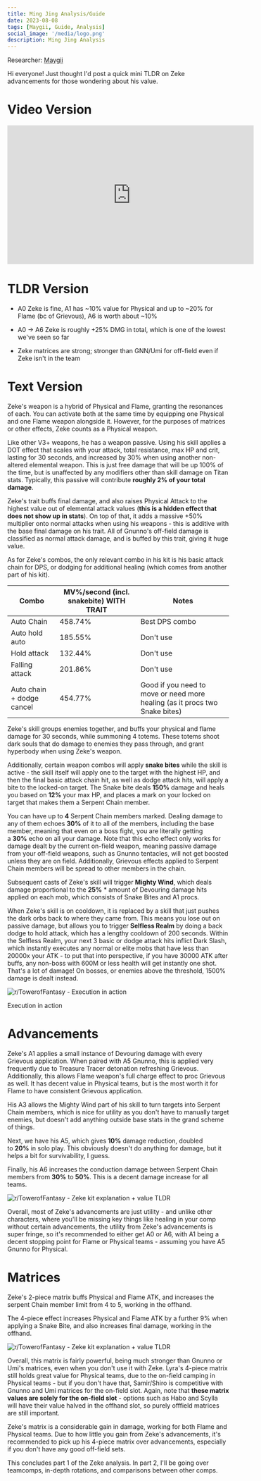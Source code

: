 ```yaml
---
title: Ming Jing Analysis/Guide
date: 2023-08-08
tags: [Maygii, Guide, Analysis]
social_image: '/media/logo.png'
description: Ming Jing Analysis 
---
```

Researcher: [Maygii](https://maygi.carrd.co/)

Hi everyone! Just thought I'd post a quick mini TLDR on Zeke advancements for those wondering about his value.

Video Version
=============
<iframe width="560" height="315" src="https://www.youtube.com/embed/gofAmx3N_pM" title="YouTube video player" frameborder="0" allow="accelerometer; autoplay; clipboard-write; encrypted-media; gyroscope; picture-in-picture; web-share" allowfullscreen></iframe>

TLDR Version
============

- A0 Zeke is fine, A1 has ~10% value for Physical and up to ~20% for Flame (bc of Grievous), A6 is worth about ~10%

- A0 -> A6 Zeke is roughly +25% DMG in total, which is one of the lowest we've seen so far

- Zeke matrices are strong; stronger than GNN/Umi for off-field even if Zeke isn't in the team

Text Version
============

Zeke's weapon is a hybrid of Physical and Flame, granting the resonances of each. You can activate both at the same time by equipping one Physical and one Flame weapon alongside it. However, for the purposes of matrices or other effects, Zeke counts as a Physical weapon.

Like other V3+ weapons, he has a weapon passive. Using his skill applies a DOT effect that scales with your attack, total resistance, max HP and crit, lasting for 30 seconds, and increased by 30% when using another non-altered elemental weapon. This is just free damage that will be up 100% of the time, but is unaffected by any modifiers other than skill damage on Titan stats. Typically, this passive will contribute **roughly 2% of your total damage**.

Zeke's trait buffs final damage, and also raises Physical Attack to the highest value out of elemental attack values (**this is a hidden effect that does not show up in stats**). On top of that, it adds a massive +50% multiplier onto normal attacks when using his weapons - this is additive with the base final damage on his trait. All of Gnunno's off-field damage is classified as normal attack damage, and is buffed by this trait, giving it huge value.

As for Zeke's combos, the only relevant combo in his kit is his basic attack chain for DPS, or dodging for additional healing (which comes from another part of his kit).



| Combo | MV%/second (incl. snakebite) WITH TRAIT | Notes |
| --- | --- | --- |
| Auto Chain | 458.74% | Best DPS combo |
| Auto hold auto | 185.55% | Don't use |
| Hold attack | 132.44% | Don't use |
| Falling attack | 201.86% | Don't use |
| Auto chain + dodge cancel | 454.77% | Good if you need to move or need more healing (as it procs two Snake bites) |

Zeke's skill groups enemies together, and buffs your physical and flame damage for 30 seconds, while summoning 4 totems. These totems shoot dark souls that do damage to enemies they pass through, and grant hyperbody when using Zeke's weapon.

Additionally, certain weapon combos will apply **snake bites** while the skill is active - the skill itself will apply one to the target with the highest HP, and then the final basic attack chain hit, as well as dodge attack hits, will apply a bite to the locked-on target. The Snake bite deals **150%** damage and heals you based on **12%** your max HP, and places a mark on your locked on target that makes them a Serpent Chain member.

You can have up to **4** Serpent Chain members marked. Dealing damage to any of them echoes **30%** of it to all of the members, including the base member, meaning that even on a boss fight, you are literally getting a **30%** echo on all your damage. Note that this echo effect only works for damage dealt by the current on-field weapon, meaning passive damage from your off-field weapons, such as Gnunno tentacles, will not get boosted unless they are on field. Additionally, Grievous effects applied to Serpent Chain members will be spread to other members in the chain.

Subsequent casts of Zeke's skill will trigger **Mighty Wind**, which deals damage proportional to the **25%** * amount of Devouring damage hits applied on each mob, which consists of Snake Bites and A1 procs.

When Zeke's skill is on cooldown, it is replaced by a skill that just pushes the dark orbs back to where they came from. This means you lose out on passive damage, but allows you to trigger **Selfless Realm** by doing a back dodge to hold attack, which has a lengthy cooldown of 200 seconds. Within the Selfless Realm, your next 3 basic or dodge attack hits inflict Dark Slash, which instantly executes any normal or elite mobs that have less than 20000x your ATK - to put that into perspective, if you have 30000 ATK after buffs, any non-boss with 600M or less health will get instantly one shot. That's a lot of damage! On bosses, or enemies above the threshold, 1500% damage is dealt instead.



![r/TowerofFantasy - Execution in action](https://preview.redd.it/zeke-kit-explanation-value-tldr-v0-n1sup8tpxxgb1.png?width=845&format=png&auto=webp&s=2cf808ddebe36b53384a0db4d368b7b0b4e337cc)


Execution in action

Advancements
============

Zeke's A1 applies a small instance of Devouring damage with every Grievous application. When paired with A5 Gnunno, this is applied very frequently due to Treasure Tracer detonation refreshing Grievous. Additionally, this allows Flame weapon's full charge effect to proc Grievous as well. It has decent value in Physical teams, but is the most worth it for Flame to have consistent Grievous application.

His A3 allows the Mighty Wind part of his skill to turn targets into Serpent Chain members, which is nice for utility as you don't have to manually target enemies, but doesn't add anything outside base stats in the grand scheme of things.

Next, we have his A5, which gives **10%** damage reduction, doubled to **20%** in solo play. This obviously doesn't do anything for damage, but it helps a bit for survivability, I guess.

Finally, his A6 increases the conduction damage between Serpent Chain members from **30%** to **50%**. This is a decent damage increase for all teams.


![r/TowerofFantasy - Zeke kit explanation + value TLDR](https://preview.redd.it/zeke-kit-explanation-value-tldr-v0-owq57w7cyxgb1.png?width=919&format=png&auto=webp&s=42803ae76e1b5033b1e97d0a692538757c5e6145)



Overall, most of Zeke's advancements are just utility - and unlike other characters, where you'll be missing key things like healing in your comp without certain advancements, the utility from Zeke's advancements is super fringe, so it's recommended to either get A0 or A6, with A1 being a decent stopping point for Flame or Physical teams - assuming you have A5 Gnunno for Physical.

Matrices
========

Zeke's 2-piece matrix buffs Physical and Flame ATK, and increases the serpent Chain member limit from 4 to 5, working in the offhand.

The 4-piece effect increases Physical and Flame ATK by a further 9% when applying a Snake Bite, and also increases final damage, working in the offhand.


![r/TowerofFantasy - Zeke kit explanation + value TLDR](https://preview.redd.it/zeke-kit-explanation-value-tldr-v0-fuwf2rj5yxgb1.png?width=1004&format=png&auto=webp&s=6b62b3e4b191013e72c490ad4c77737c191358da)



Overall, this matrix is fairly powerful, being much stronger than Gnunno or Umi's matrices, even when you don't use it with Zeke. Lyra's 4-piece matrix still holds great value for Physical teams, due to the on-field camping in Physical teams - but if you don't have that, Samir/Shiro is competitive with Gnunno and Umi matrices for the on-field slot. Again, note that **these matrix values are solely for the on-field slot** - options such as Habo and Scylla will have their value halved in the offhand slot, so purely offfield matrices are still important.

Zeke's matrix is a considerable gain in damage, working for both Flame and Physical teams. Due to how little you gain from Zeke's advancements, it's recommended to pick up his 4-piece matrix over advancements, especially if you don't have any good off-field sets.

This concludes part 1 of the Zeke analysis. In part 2, I'll be going over teamcomps, in-depth rotations, and comparisons between other comps.

